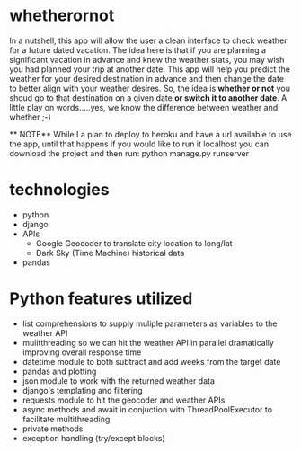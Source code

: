 # whetherornot
In a nutshell, this app will allow the user a clean interface to check weather for a future dated vacation.
The idea here is that if you are planning a significant vacation in advance and knew the weather stats,
you may wish you had planned your trip at another date.  This app will help you predict the weather for your
desired destination in advance and then change the date to better align with your weather desires.  So, the 
idea is __**whether or not**__ you shoud go to that destination on a given date __or switch it to another date__.  A little play on words.....yes, we know the difference between weather and whether ;-)

** NOTE**
While I a plan to deploy to heroku and have a url available to use the app, until that happens if you would like to run it localhost you can download the project and then run:
python manage.py runserver


# technologies
- python
- django
- APIs
  - Google Geocoder to translate city location to long/lat 
  - Dark Sky (Time Machine) historical data
- pandas

# Python features utilized
- list comprehensions to supply muliple parameters as variables to the weather API
- mulitthreading so we can hit the weather API in parallel dramatically improving overall response time
- datetime module to both subtract and add weeks from the target date
- pandas and plotting 
- json module to work with the returned weather data  
- django's templating and filtering 
- requests module to hit the geocoder and weather APIs
- async methods and await in conjuction with ThreadPoolExecutor to facilitate multithreading 
- private methods 
- exception handling (try/except blocks)

